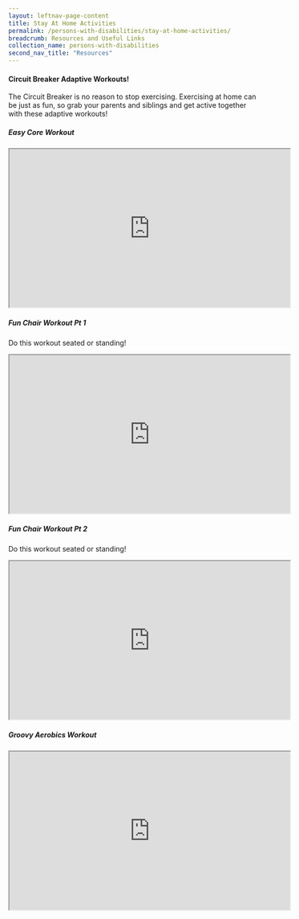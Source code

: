 ```yaml
---
layout: leftnav-page-content
title: Stay At Home Activities
permalink: /persons-with-disabilities/stay-at-home-activities/
breadcrumb: Resources and Useful Links
collection_name: persons-with-disabilities
second_nav_title: "Resources"
---
```


#### Circuit Breaker Adaptive Workouts!

The Circuit Breaker is no reason to stop exercising. Exercising at home can be just as fun, so grab your parents and siblings and get active together with these adaptive workouts!

##### Easy Core Workout 

<div class="bp-youtube">
      <iframe width="560" height="315" src="https://www.youtube.com/watch?v=A1cYR2ujHRY" allowfullscreen></iframe>
</div>

##### Fun Chair Workout Pt 1
Do this workout seated or standing!

<div class="bp-youtube">
      <iframe width="560" height="315" src="https://www.youtube.com/watch?v=9gRTA6Wlqfo&t=122s" allowfullscreen></iframe>
</div>

##### Fun Chair Workout Pt 2
Do this workout seated or standing!

<div class="bp-youtube">
      <iframe width="560" height="315" src="https://www.youtube.com/watch?v=AZwVhmiwfp8" allowfullscreen></iframe>
</div>

##### Groovy Aerobics Workout 

<div class="bp-youtube">
      <iframe width="560" height="315" src="https://www.youtube.com/watch?v=_2TXjnKB-YE&t=5s" allowfullscreen></iframe>
</div>

